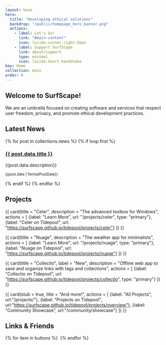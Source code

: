 ```yaml
---
layout: base
hero:
  title: "Developing ethical solutions"
  backdrop: "/public/homepage_hero_banner.png"
  actions:
    - label: Let's Go!
      link: "#main-content"
      icon: lucide:corner-right-down
    - label: Support SurfScape
      link: about/support
      type: minimal
      icon: lucide:heart-handshake
key: Home
collection: main
order: 0
---
```


## Welcome to SurfScape!

We are an umbrella focused on creating software and services that respect user freedom, privacy, and promote ethical development practices.

## Latest News

{% for post in collections.news %}
{% if loop.first %}

<section class="stack steel-card">
      <h3><a href="{{ post.url }}">{{ post.data.title }}</a></h3>
      <p class="steel-subtitle">{{post.data.description}}</p>
      <div class="steel-flex" style="margin-top: 0.4em;align-items:center;">
      <p><small><time datetime="{{post.date}}">{{post.date | formatPostDate}}</time> </small></p>
      </div>
</section>

{% endif %}
{% endfor %}

## Projects

<div class="steel-grid">

{{ card(title = "Celer", description = "The advanced toolbox for Windows", actions = [
    {label: "Learn More", url: "/projects/celer", type: "primary"},
    {label: "Celer on Tidepool", url: "https://surfscape.github.io/tidepool/projects/celer"}
]) }}

{{ card(title = "Nuage", description = "The weather app for minimalists", actions = [
    {label: "Learn More", url: "/projects/nuage", type: "primary"},
    {label: "Nuage on Tidepool", url: "https://surfscape.github.io/tidepool/projects/nuage"}
]) }}

{{ card(title = "Collectio", label = "New", description = "Offline web app to save and organize links with tags and collections", actions = [
    {label: "Collectio on Tidepool", url: "https://surfscape.github.io/tidepool/projects/collectio", type: "primary"}
]) }}

{{ card(stub = true, title = "And more!", actions = [
  {label: "All Projects", url:"/projects/"},
  {label: "Projects on Tidepool", url:"https://surfscape.github.io/tidepool/projects/overview"},
  {label: "Community Showcase", url:"/community/showcase"}
]) }}

</div>

## Links & Friends

<div class="steel-flex" style="--flex-gap:0.5em">

{% for item in buttons %}
<a href="{{item.url}}" aria-label="{{item.name}}" title="{{item.name}}" class="old-button"><img src="/public/buttons/{{item.img}}" alt="" aria-hidden="true" eleventy:ignore ></a>
{% endfor %}

</div>
